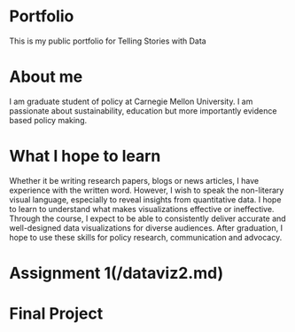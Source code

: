 # Portfolio
This is my public portfolio for Telling Stories with Data

# About me

I am graduate student of policy at Carnegie Mellon University. I am passionate about sustainability, education but more importantly evidence based policy making. 

# What I hope to learn

Whether it be writing research papers, blogs or news articles, I have experience with the written word. However, I wish to speak the non-literary visual language, especially to reveal insights from quantitative data. I hope to learn to understand what makes visualizations effective or ineffective. Through the course, I expect to be able to consistently deliver accurate and well-designed data visualizations for diverse audiences. 
After graduation, I hope to use these skills for policy research, communication and advocacy. 

# Assignment 1(/dataviz2.md)

# Final Project
